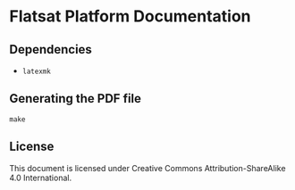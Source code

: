 # Flatsat Platform Documentation

## Dependencies

* ```latexmk```

## Generating the PDF file

```
make
```

## License

This document is licensed under Creative Commons Attribution-ShareAlike 4.0 International.
